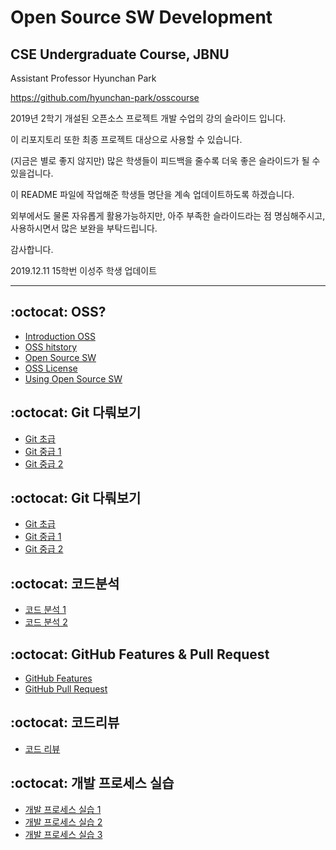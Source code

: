# Open Source SW Development 
## CSE Undergraduate Course, JBNU

Assistant Professor Hyunchan Park

https://github.com/hyunchan-park/osscourse


2019년 2학기 개설된 오픈소스 프로젝트 개발 수업의 강의 슬라이드 입니다.

이 리포지토리 또한 최종 프로젝트 대상으로 사용할 수 있습니다.

(지금은 별로 좋지 않지만) 많은 학생들이 피드백을 줄수록 더욱 좋은 슬라이드가 될 수 있을겁니다.

이 README 파일에 작업해준 학생들 명단을 계속 업데이트하도록 하겠습니다.

외부에서도 물론 자유롭게 활용가능하지만, 아주 부족한 슬라이드라는 점 명심해주시고, 
사용하시면서 많은 보완을 부탁드립니다.

감사합니다.


2019.12.11 15학번 이성주 학생 업데이트

****

## :octocat: OSS?

*  [Introduction OSS](../Slides/)
*  [OSS hitstory](https://github.com/hyunchan-park/osscourse/blob/master/Slides/1.%20OSS%20hitstory.pptx)
*  [Open Source SW](https://github.com/hyunchan-park/osscourse/blob/master/Slides/2.%20Open%20Source%20SW.pptx)
*  [OSS License](https://github.com/hyunchan-park/osscourse/blob/master/Slides/3.%20OSS%20License.pptx)
*  [Using Open Source SW](https://github.com/hyunchan-park/osscourse/blob/master/Slides/4.%20Using%20Open%20Source%20SW.pptx)

## :octocat: Git 다뤄보기

*  [Git 초급](https://github.com/hyunchan-park/osscourse/blob/master/Slides/5.%20Git%20%EC%B4%88%EA%B8%89.pptx)
*  [Git 중급 1](https://github.com/hyunchan-park/osscourse/blob/master/Slides/6.%20Git%20%EC%A4%91%EA%B8%89%201.pptx)
*  [Git 중급 2](https://github.com/hyunchan-park/osscourse/blob/master/Slides/7.%20Git%20%EC%A4%91%EA%B8%89%202.pptx)

## :octocat: Git 다뤄보기

*  [Git 초급](https://github.com/hyunchan-park/osscourse/blob/master/Slides/5.%20Git%20%EC%B4%88%EA%B8%89.pptx)
*  [Git 중급 1](https://github.com/hyunchan-park/osscourse/blob/master/Slides/6.%20Git%20%EC%A4%91%EA%B8%89%201.pptx)
*  [Git 중급 2](https://github.com/hyunchan-park/osscourse/blob/master/Slides/7.%20Git%20%EC%A4%91%EA%B8%89%202.pptx)

## :octocat: 코드분석

*  [코드 분석 1](https://github.com/hyunchan-park/osscourse/blob/master/Slides/8.%20%EC%BD%94%EB%93%9C%20%EB%B6%84%EC%84%9D%201.pptx)
*  [코드 분석 2](https://github.com/hyunchan-park/osscourse/blob/master/Slides/9.%20%EC%BD%94%EB%93%9C%20%EB%B6%84%EC%84%9D%202.pptx)

## :octocat: GitHub Features & Pull Request

*  [GitHub Features](https://github.com/hyunchan-park/osscourse/blob/master/Slides/10.%20GitHub%20Features.pptx)
*  [GitHub Pull Request](https://github.com/hyunchan-park/osscourse/blob/master/Slides/11.%20GitHub%20Pull%20Request.pptx)

## :octocat: 코드리뷰

*  [코드 리뷰](https://github.com/hyunchan-park/osscourse/blob/master/Slides/12.%20%EC%BD%94%EB%93%9C%20%EB%A6%AC%EB%B7%B0.pptx)

## :octocat: 개발 프로세스 실습

*  [개발 프로세스 실습 1](https://github.com/hyunchan-park/osscourse/blob/master/Slides/13.%20%EA%B0%9C%EB%B0%9C%20%ED%94%84%EB%A1%9C%EC%84%B8%EC%8A%A4%20%EC%8B%A4%EC%8A%B5%201.pptx)
*  [개발 프로세스 실습 2](https://github.com/hyunchan-park/osscourse/blob/master/Slides/14.%20%EA%B0%9C%EB%B0%9C%20%ED%94%84%EB%A1%9C%EC%84%B8%EC%8A%A4%20%EC%8B%A4%EC%8A%B5%202%20v2.pptx)
*  [개발 프로세스 실습 3](https://github.com/hyunchan-park/osscourse/blob/master/PDFs/15.%20%EA%B0%9C%EB%B0%9C%20%ED%94%84%EB%A1%9C%EC%84%B8%EC%8A%A4%20%EC%8B%A4%EC%8A%B5%203.pdf)


